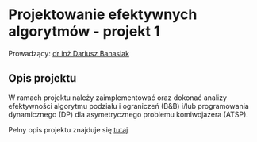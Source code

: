 # Projektowanie efektywnych algorytmów - projekt 1

Prowadzący: [dr inż Dariusz Banasiak](http://dariusz.banasiak.staff.iiar.pwr.wroc.pl/)

## Opis projektu

W ramach projektu należy zaimplementować oraz dokonać analizy efektywności algorytmu podziału i ograniczeń (B&B) i/lub programowania dynamicznego (DP) dla asymetrycznego problemu komiwojażera (ATSP). 

Pełny opis projektu znajduje się [tutaj](http://dariusz.banasiak.staff.iiar.pwr.wroc.pl/pea/PEA_proj1.pdf)

